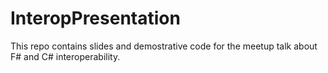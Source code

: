 # InteropPresentation

This repo contains slides and demostrative code for the meetup talk about F# and C# interoperability.


